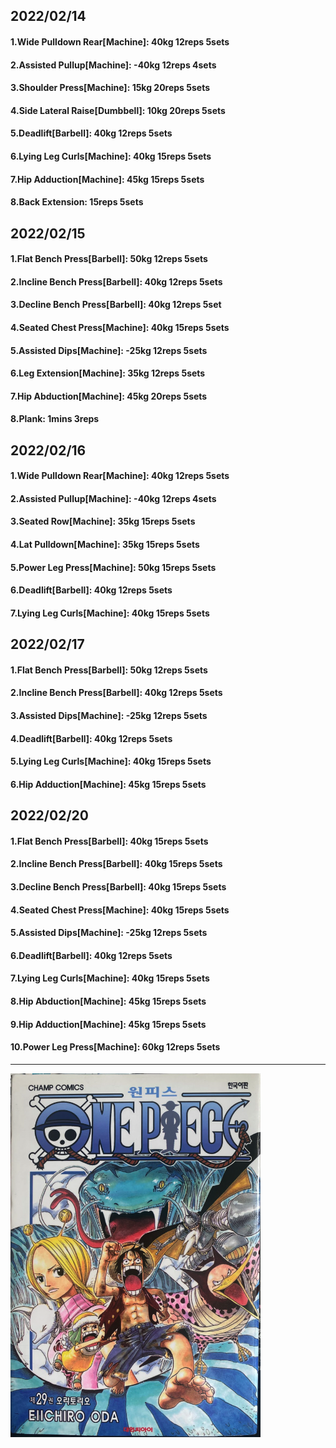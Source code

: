 ## 2022/02/14
#### 1.Wide Pulldown Rear\[Machine\]: 40kg 12reps 5sets
#### 2.Assisted Pullup\[Machine\]: -40kg 12reps 4sets
#### 3.Shoulder Press\[Machine\]: 15kg 20reps 5sets
#### 4.Side Lateral Raise\[Dumbbell\]: 10kg 20reps 5sets
#### 5.Deadlift\[Barbell\]: 40kg 12reps 5sets
#### 6.Lying Leg Curls\[Machine\]: 40kg 15reps 5sets
#### 7.Hip Adduction\[Machine\]: 45kg 15reps 5sets
#### 8.Back Extension: 15reps 5sets

## 2022/02/15
#### 1.Flat Bench Press\[Barbell\]: 50kg 12reps 5sets 
#### 2.Incline Bench Press\[Barbell\]: 40kg 12reps 5sets 
#### 3.Decline Bench Press\[Barbell\]: 40kg 12reps 5set
#### 4.Seated Chest Press\[Machine\]: 40kg 15reps 5sets
#### 5.Assisted Dips\[Machine\]: -25kg 12reps 5sets
#### 6.Leg Extension\[Machine]: 35kg 12reps 5sets
#### 7.Hip Abduction\[Machine\]: 45kg 20reps 5sets
#### 8.Plank: 1mins 3reps

## 2022/02/16
#### 1.Wide Pulldown Rear\[Machine\]: 40kg 12reps 5sets
#### 2.Assisted Pullup\[Machine\]: -40kg 12reps 4sets
#### 3.Seated Row\[Machine]: 35kg 15reps 5sets
#### 4.Lat Pulldown\[Machine\]: 35kg 15reps 5sets
#### 5.Power Leg Press\[Machine\]: 50kg 15reps 5sets
#### 6.Deadlift\[Barbell\]: 40kg 12reps 5sets
#### 7.Lying Leg Curls\[Machine\]: 40kg 15reps 5sets

## 2022/02/17
#### 1.Flat Bench Press\[Barbell\]: 50kg 12reps 5sets 
#### 2.Incline Bench Press\[Barbell\]: 40kg 12reps 5sets 
#### 3.Assisted Dips\[Machine\]: -25kg 12reps 5sets
#### 4.Deadlift\[Barbell\]: 40kg 12reps 5sets
#### 5.Lying Leg Curls\[Machine\]: 40kg 15reps 5sets
#### 6.Hip Adduction\[Machine\]: 45kg 15reps 5sets

## 2022/02/20
#### 1.Flat Bench Press\[Barbell\]: 40kg 15reps 5sets 
#### 2.Incline Bench Press\[Barbell\]: 40kg 15reps 5sets
#### 3.Decline Bench Press\[Barbell\]: 40kg 15reps 5sets
#### 4.Seated Chest Press\[Machine\]: 40kg 15reps 5sets
#### 5.Assisted Dips\[Machine\]: -25kg 12reps 5sets
#### 6.Deadlift\[Barbell\]: 40kg 12reps 5sets
#### 7.Lying Leg Curls\[Machine\]: 40kg 15reps 5sets
#### 8.Hip Abduction\[Machine\]: 45kg 15reps 5sets
#### 9.Hip Adduction\[Machine\]: 45kg 15reps 5sets
#### 10.Power Leg Press\[Machine\]: 60kg 12reps 5sets

---

<img src='../_resources/__029.png' width='400px' />
